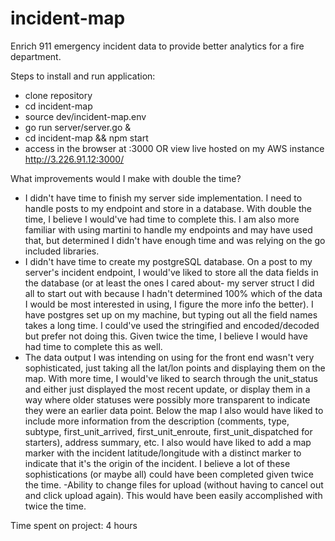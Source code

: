 # incident-map
Enrich 911 emergency incident data to provide better analytics for a fire department.

Steps to install and run application:
- clone repository
- cd incident-map
- source dev/incident-map.env
- go run server/server.go &
- cd incident-map && npm start
- access in the browser at <your-ip>:3000 OR view live hosted on my AWS instance http://3.226.91.12:3000/

What improvements would I make with double the time?
- I didn't have time to finish my server side implementation. I need to handle posts to my endpoint and store in a database. With double the time, I believe I would've had time to complete this. I am also more familiar with using martini to handle my endpoints and may have used that, but determined I didn't have enough time and was relying on the go included libraries.
- I didn't have time to create my postgreSQL database. On a post to my server's incident endpoint, I would've liked to store all the data fields in the database (or at least the ones I cared about- my server struct I did all to start out with because I hadn't determined 100% which of the data I would be most interested in using, I figure the more info the better). I have postgres set up on my machine, but typing out all the field names takes a long time. I could've used the stringified and encoded/decoded but prefer not doing this. Given twice the time, I believe I would have had time to complete this as well.
- The data output I was intending on using for the front end wasn't very sophisticated, just taking all the lat/lon points and displaying them on the map. With more time, I would've liked to search through the unit_status and either just displayed the most recent update, or display them in a way where older statuses were possibly more transparent to indicate they were an earlier data point. Below the map I also would have liked to include more information from the description (comments, type, subtype, first_unit_arrived, first_unit_enroute, first_unit_dispatched for starters), address summary, etc. I also would have liked to add a map marker with the incident latitude/longitude with a distinct marker to indicate that it's the origin of the incident. I believe a lot of these sophistications (or maybe all) could have been completed given twice the time.
-Ability to change files for upload (without having to cancel out and click upload again). This would have been easily accomplished with twice the time.

Time spent on project: 4 hours
